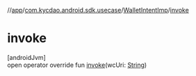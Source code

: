 //[app](../../../index.md)/[com.kycdao.android.sdk.usecase](../index.md)/[WalletIntentImp](index.md)/[invoke](invoke.md)

# invoke

[androidJvm]\
open operator override fun [invoke](invoke.md)(wcUri: [String](https://kotlinlang.org/api/latest/jvm/stdlib/kotlin/-string/index.html))
